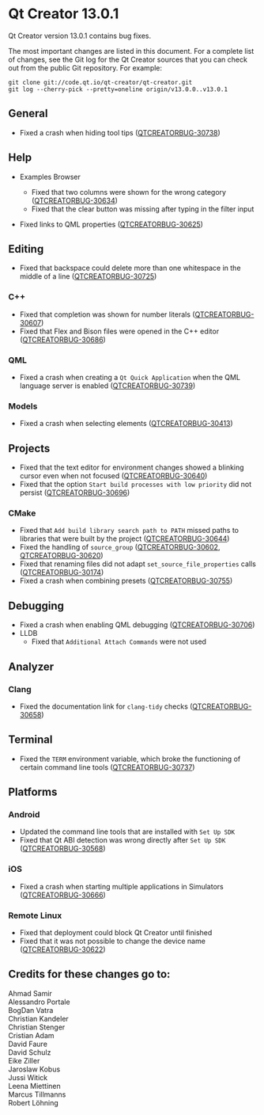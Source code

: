 Qt Creator 13.0.1
=================

Qt Creator version 13.0.1 contains bug fixes.

The most important changes are listed in this document. For a complete list of
changes, see the Git log for the Qt Creator sources that you can check out from
the public Git repository. For example:

    git clone git://code.qt.io/qt-creator/qt-creator.git
    git log --cherry-pick --pretty=oneline origin/v13.0.0..v13.0.1

General
-------

* Fixed a crash when hiding tool tips
  ([QTCREATORBUG-30738](https://bugreports.qt.io/browse/QTCREATORBUG-30738))

Help
----

* Examples Browser
    * Fixed that two columns were shown for the wrong category
      ([QTCREATORBUG-30634](https://bugreports.qt.io/browse/QTCREATORBUG-30634))
    * Fixed that the clear button was missing after typing in the filter input

* Fixed links to QML properties
  ([QTCREATORBUG-30625](https://bugreports.qt.io/browse/QTCREATORBUG-30625))

Editing
-------

* Fixed that backspace could delete more than one whitespace in the middle of a line
  ([QTCREATORBUG-30725](https://bugreports.qt.io/browse/QTCREATORBUG-30725))

### C++

* Fixed that completion was shown for number literals
  ([QTCREATORBUG-30607](https://bugreports.qt.io/browse/QTCREATORBUG-30607))
* Fixed that Flex and Bison files were opened in the C++ editor
  ([QTCREATORBUG-30686](https://bugreports.qt.io/browse/QTCREATORBUG-30686))

### QML

* Fixed a crash when creating a `Qt Quick Application` when the QML language server is enabled
  ([QTCREATORBUG-30739](https://bugreports.qt.io/browse/QTCREATORBUG-30739))

### Models

* Fixed a crash when selecting elements
  ([QTCREATORBUG-30413](https://bugreports.qt.io/browse/QTCREATORBUG-30413))

Projects
--------

* Fixed that the text editor for environment changes showed a blinking cursor even when not focused
  ([QTCREATORBUG-30640](https://bugreports.qt.io/browse/QTCREATORBUG-30640))
* Fixed that the option `Start build processes with low priority` did not persist
  ([QTCREATORBUG-30696](https://bugreports.qt.io/browse/QTCREATORBUG-30696))

### CMake

* Fixed that `Add build library search path to PATH` missed paths to libraries that were built by
  the project
  ([QTCREATORBUG-30644](https://bugreports.qt.io/browse/QTCREATORBUG-30644))
* Fixed the handling of `source_group`
  ([QTCREATORBUG-30602](https://bugreports.qt.io/browse/QTCREATORBUG-30602),
   [QTCREATORBUG-30620](https://bugreports.qt.io/browse/QTCREATORBUG-30620))
* Fixed that renaming files did not adapt `set_source_file_properties` calls
  ([QTCREATORBUG-30174](https://bugreports.qt.io/browse/QTCREATORBUG-30174))
* Fixed a crash when combining presets
  ([QTCREATORBUG-30755](https://bugreports.qt.io/browse/QTCREATORBUG-30755))

Debugging
---------

* Fixed a crash when enabling QML debugging
  ([QTCREATORBUG-30706](https://bugreports.qt.io/browse/QTCREATORBUG-30706))
* LLDB
    * Fixed that `Additional Attach Commands` were not used

Analyzer
--------

### Clang

* Fixed the documentation link for `clang-tidy` checks
  ([QTCREATORBUG-30658](https://bugreports.qt.io/browse/QTCREATORBUG-30658))

Terminal
--------

* Fixed the `TERM` environment variable, which broke the functioning of certain command line tools
  ([QTCREATORBUG-30737](https://bugreports.qt.io/browse/QTCREATORBUG-30737))

Platforms
---------

### Android

* Updated the command line tools that are installed with `Set Up SDK`
* Fixed that Qt ABI detection was wrong directly after `Set Up SDK`
  ([QTCREATORBUG-30568](https://bugreports.qt.io/browse/QTCREATORBUG-30568))

### iOS

* Fixed a crash when starting multiple applications in Simulators
  ([QTCREATORBUG-30666](https://bugreports.qt.io/browse/QTCREATORBUG-30666))

### Remote Linux

* Fixed that deployment could block Qt Creator until finished
* Fixed that it was not possible to change the device name
  ([QTCREATORBUG-30622](https://bugreports.qt.io/browse/QTCREATORBUG-30622))

Credits for these changes go to:
--------------------------------
Ahmad Samir  
Alessandro Portale  
BogDan Vatra  
Christian Kandeler  
Christian Stenger  
Cristian Adam  
David Faure  
David Schulz  
Eike Ziller  
Jaroslaw Kobus  
Jussi Witick  
Leena Miettinen  
Marcus Tillmanns  
Robert Löhning  
